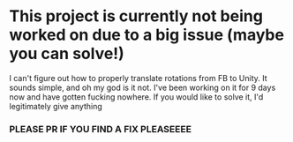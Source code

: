# This project is currently not being worked on due to a big issue (maybe you can solve!)
I can't figure out how to properly translate rotations from FB to Unity. It sounds simple, and oh my god is it not. I've been working on it for 9 days now and have gotten fucking nowhere. If you would like to solve it, I'd legitimately give anything
### PLEASE PR IF YOU FIND A FIX PLEASEEEE